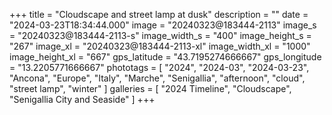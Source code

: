 +++
title = "Cloudscape and street lamp at dusk"
description = ""
date = "2024-03-23T18:34:44.000"
image = "20240323@183444-2113"
image_s = "20240323@183444-2113-s"
image_width_s = "400"
image_height_s = "267"
image_xl = "20240323@183444-2113-xl"
image_width_xl = "1000"
image_height_xl = "667"
gps_latitude = "43.7195274666667"
gps_longitude = "13.2205771666667"
phototags = [ "2024", "2024-03", "2024-03-23", "Ancona", "Europe", "Italy", "Marche", "Senigallia", "afternoon", "cloud", "street lamp", "winter" ]
galleries = [ "2024 Timeline", "Cloudscape", "Senigallia City and Seaside" ]
+++
